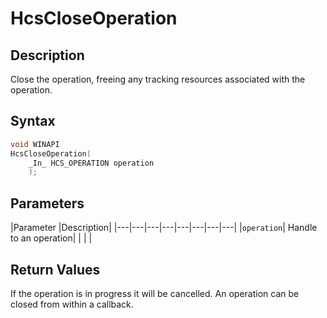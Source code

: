# HcsCloseOperation

## Description
Close the operation, freeing any tracking resources associated with the operation.


## Syntax

```cpp
void WINAPI
HcsCloseOperation(
    _In_ HCS_OPERATION operation
    );

```


## Parameters
|Parameter     |Description|
|---|---|---|---|---|---|---|---| 
|`operation`| Handle to an operation|
|    |    | 


## Return Values
If the operation is in progress it will be cancelled.  An operation can be closed from within a callback.
